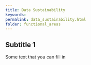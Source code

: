 ```yaml
---
title: Data Sustainability
keywords:
permalink: data_sustainability.html
folder: functional_areas
---
```


## Subtitle 1

Some text that you can fill in